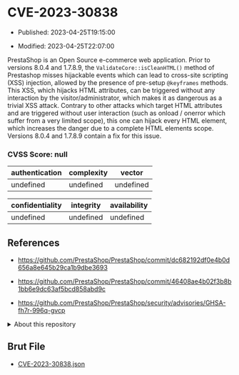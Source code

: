 # CVE-2023-30838

- Published: 2023-04-25T19:15:00

- Modified: 2023-04-25T22:07:00

PrestaShop is an Open Source e-commerce web application. Prior to versions 8.0.4 and 1.7.8.9, the `ValidateCore::isCleanHTML()` method of Prestashop misses hijackable events which can lead to cross-site scripting (XSS) injection, allowed by the presence of pre-setup `@keyframes` methods. This XSS, which hijacks HTML attributes, can be triggered without any interaction by the visitor/administrator, which makes it as dangerous as a trivial XSS attack. Contrary to other attacks which target HTML attributes and are triggered without user interaction (such as onload / onerror which suffer from a very limited scope), this one can hijack every HTML element, which increases the danger due to a complete HTML elements scope. Versions 8.0.4 and 1.7.8.9 contain a fix for this issue.

### CVSS Score: **null**

| authentication | complexity | vector |
| --- | --- | --- |
| undefined | undefined | undefined |

| confidentiality | integrity | availability |
| --- | --- | --- |
| undefined | undefined | undefined |

## References

* https://github.com/PrestaShop/PrestaShop/commit/dc682192df0e4b0d656a8e645b29ca1b9dbe3693

* https://github.com/PrestaShop/PrestaShop/commit/46408ae4b02f3b8b1bb6e9dc63af5bcd858abd9c

* https://github.com/PrestaShop/PrestaShop/security/advisories/GHSA-fh7r-996q-gvcp

<details>
<summary>About this repository</summary> 

  This repository is part of the project [Live Hack CVE](https://github.com/Live-Hack-CVE). Main website can be found [www.live-hack.org](https://www.live-hack.org) 
  
  Made by [Sn0wAlice](https://github.com/Sn0wAlice) for the people that care about security and need to have a feed of the latest CVEs. Hope you enjoy it, don't forget to star the repo and follow me on [Twitter](https://twitter.com/Sn0wAlice) and [Github](https://github.com/Sn0wAlice). And that is my [personnal website](https://www.alice-snow.me/)

  - [Home Page](https://github.com/Live-Hack-CVE)
  - [Framework](https://github.com/Live-Hack-CVE/cve-framework)
  - [CVE database](https://github.com/Live-Hack-CVE/full_database)
  - [Changelog](https://github.com/Live-Hack-CVE/Changelog)
</details>

## Brut File

* [CVE-2023-30838.json](https://raw.githubusercontent.com/Live-Hack-CVE/full_database/main/cves/2023/CVE-2023-30838.json)

